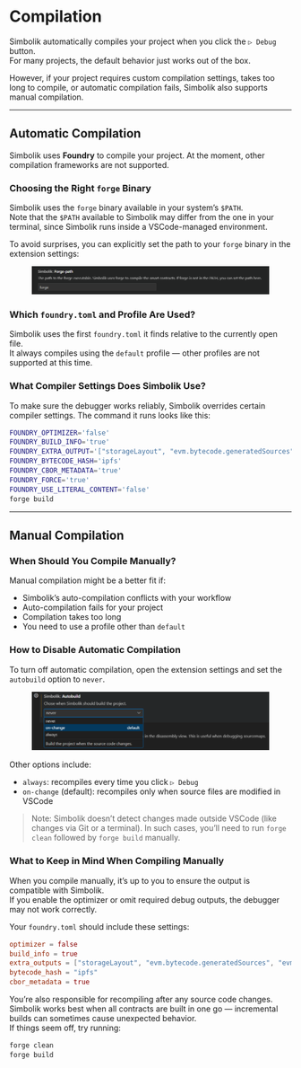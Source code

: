# Compilation

Simbolik automatically compiles your project when you click the `▷ Debug` button.  
For many projects, the default behavior just works out of the box.  

However, if your project requires custom compilation settings, takes too long to compile, or automatic compilation fails, Simbolik also supports manual compilation.

---

## Automatic Compilation

Simbolik uses **Foundry** to compile your project. At the moment, other compilation frameworks are not supported.

### Choosing the Right `forge` Binary

Simbolik uses the `forge` binary available in your system’s `$PATH`.  
Note that the `$PATH` available to Simbolik may differ from the one in your terminal, since Simbolik runs inside a VSCode-managed environment.

To avoid surprises, you can explicitly set the path to your `forge` binary in the extension settings:

<figure><img src="../.gitbook/assets/forge-setting.png" alt="Path to forge binary in settings"><figcaption></figcaption></figure>

### Which `foundry.toml` and Profile Are Used?

Simbolik uses the first `foundry.toml` it finds relative to the currently open file.  
It always compiles using the `default` profile — other profiles are not supported at this time.

### What Compiler Settings Does Simbolik Use?

To make sure the debugger works reliably, Simbolik overrides certain compiler settings. The command it runs looks like this:

```bash
FOUNDRY_OPTIMIZER='false'
FOUNDRY_BUILD_INFO='true'
FOUNDRY_EXTRA_OUTPUT='["storageLayout", "evm.bytecode.generatedSources", "evm.bytecode.functionDebugData", "evm.deployedBytecode.functionDebugData", "evm.deployedBytecode.immutableReferences"]'
FOUNDRY_BYTECODE_HASH='ipfs'
FOUNDRY_CBOR_METADATA='true'
FOUNDRY_FORCE='true'
FOUNDRY_USE_LITERAL_CONTENT='false'
forge build
```

---

## Manual Compilation

### When Should You Compile Manually?

Manual compilation might be a better fit if:

- Simbolik’s auto-compilation conflicts with your workflow
- Auto-compilation fails for your project
- Compilation takes too long
- You need to use a profile other than `default`

### How to Disable Automatic Compilation

To turn off automatic compilation, open the extension settings and set the `autobuild` option to `never`.

<figure><img src="../.gitbook/assets/autobuild-settings.png" alt="Autobuild setting"><figcaption></figcaption></figure>

Other options include:

- `always`: recompiles every time you click `▷ Debug`
- `on-change` (default): recompiles only when source files are modified in VSCode

> Note: Simbolik doesn’t detect changes made outside VSCode (like changes via Git or a terminal). In such cases, you’ll need to run `forge clean` followed by `forge build` manually.

### What to Keep in Mind When Compiling Manually

When you compile manually, it’s up to you to ensure the output is compatible with Simbolik.  
If you enable the optimizer or omit required debug outputs, the debugger may not work correctly.

Your `foundry.toml` should include these settings:

```toml
optimizer = false
build_info = true
extra_outputs = ["storageLayout", "evm.bytecode.generatedSources", "evm.bytecode.functionDebugData", "evm.legacyAssembly", "evm.deployedBytecode.functionDebugData", "evm.deployedBytecode.immutableReferences"]
bytecode_hash = "ipfs"
cbor_metadata = true
```

You’re also responsible for recompiling after any source code changes.  
Simbolik works best when all contracts are built in one go — incremental builds can sometimes cause unexpected behavior.  
If things seem off, try running:

```bash
forge clean
forge build
```
